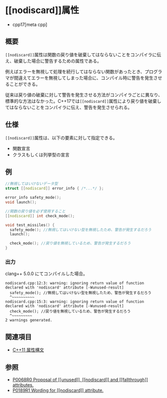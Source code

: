 # [[nodiscard]]属性
* cpp17[meta cpp]

## 概要

`[[nodiscard]]`属性は関数の戻り値を破棄してはならないことをコンパイラに伝え、破棄した場合に警告するための属性である。

例えばエラーを無視して処理を続行してはならない関数があったとき、プログラマが間違えてエラーを無視してしまった場合に、コンパイル時に警告を発生させることができる。

従来は戻り値の破棄に対して警告を発生させる方法がコンパイラごとに異なり、標準的な方法はなかった。C++17では`[[nodiscard]]`属性により戻り値を破棄してはならないことをコンパイラに伝え、警告を発生させられる。

## 仕様

`[[nodiscard]]`属性は、以下の要素に対して指定できる。

* 関数宣言
* クラスもしくは列挙型の宣言

## 例
```cpp
//無視してはいけないデータ型
struct [[nodiscard]] error_info { /*...*/ };

error_info safety_mode();
void launch();

//関数の戻り値を必ず使用すること
[[nodiscard]] int check_mode();

void test_missiles() {
  safety_mode(); //無視してはいけない型を無視したため、警告が発生するだろう
  launch();

  check_mode(); //戻り値を無視しているため、警告が発生するだろう
}
```

### 出力

clang++ 5.0.0 にてコンパイルした場合。

```
nodiscard.cpp:12:3: warning: ignoring return value of function declared with 'nodiscard' attribute [-Wunused-result]
  safety_mode(); //無視してはいけない型を無視したため、警告が発生するだろう
  ^~~~~~~~~~~
nodiscard.cpp:15:3: warning: ignoring return value of function declared with 'nodiscard' attribute [-Wunused-result]
  check_mode(); //戻り値を無視しているため、警告が発生するだろう
  ^~~~~~~~~~
2 warnings generated.
```

## 関連項目
- [C++11 属性構文](/lang/cpp11/attributes.md)

## 参照
- [P0068R0 Proposal of &#91;&#91;unused&#93;&#93;, &#91;&#91;nodiscard&#93;&#93; and &#91;&#91;fallthrough&#93;&#93; attributes.](http://www.open-std.org/jtc1/sc22/wg21/docs/papers/2015/p0068r0.pdf)
- [P0189R1 Wording for [[nodiscard]] attribute.](http://www.open-std.org/jtc1/sc22/wg21/docs/papers/2016/p0189r1.pdf)
